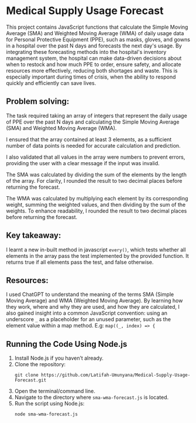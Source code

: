 # Medical Supply Usage Forecast

This project contains JavaScript functions that calculate the Simple Moving Average (SMA) and Weighted Moving Average (WMA) of daily usage data for Personal Protective Equipment (PPE), such as masks, gloves, and gowns in a hospital over the past N days and forecasts the next day's usage. By integrating these forecasting methods into the hospital's inventory management system, the hospital can make data-driven decisions about when to restock and how much PPE to order, ensure safety, and allocate resources more effectively, reducing both shortages and waste. This is especially important during times of crisis, when the ability to respond quickly and efficiently can save lives.

## Problem solving:

The task required taking an array of integers that represent the daily usage of PPE over the past N days and calculating the Simple Moving Average (SMA) and Weighted Moving Average (WMA).

I ensured that the array contained at least 3 elements, as a sufficient number of data points is needed for accurate calculation and prediction.

I also validated that all values in the array were numbers to prevent errors, providing the user with a clear message if the input was invalid.

The SMA was calculated by dividing the sum of the elements by the length of the array. For clarity, I rounded the result to two decimal places before returning the forecast.

The WMA was calculated by multiplying each element by its corresponding weight, summing the weighted values, and then dividing by the sum of the weights. To enhance readability, I rounded the result to two decimal places before returning the forecast.

## Key takeaway:

I learnt a new in-built method in javascript `every()`, which tests whether all elements in the array pass the test implemented by the provided function. It returns true if all elements pass the test, and false otherwise.

## Resources:

I used ChatGPT to understand the meaning of the terms SMA (Simple Moving Average) and WMA (Weighted Moving Average). By learning how they work, where and why they are used, and how they are calculated, I also gained insight into a common JavaScript convention: using an underscore `_` as a placeholder for an unused parameter, such as the element value within a map method. E.g: `map((_, index) => {`

## Running the Code Using Node.js

1.  Install Node.js if you haven’t already.
2.  Clone the repository:
    ```
    git clone https://github.com/Latifah-Umunyana/Medical-Supply-Usage-Forecast.git
    ```
3.  Open the terminal/command line.
4.  Navigate to the directory where `sma-wma-forecast.js` is located.
5.  Run the script using Node.js:
    ```
    node sma-wma-forecast.js
    ```
